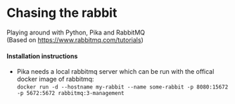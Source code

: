 # Chasing the rabbit
Playing around with Python, Pika and RabbitMQ\
(Based on https://www.rabbitmq.com/tutorials)

#### Installation instructions
* Pika needs a local rabbitmq server which can be run with the offical docker image of rabbitmq: \
`docker run -d --hostname my-rabbit --name some-rabbit -p 8080:15672 -p 5672:5672 rabbitmq:3-management`

